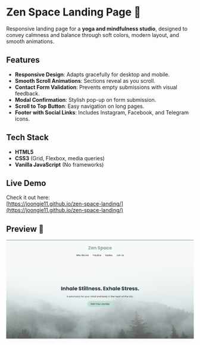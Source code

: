 # Zen Space Landing Page 🌿

Responsive landing page for a **yoga and mindfulness studio**, designed to convey calmness and balance through soft colors, modern layout, and smooth animations.


## Features 

- **Responsive Design**: Adapts gracefully for desktop and mobile.
- **Smooth Scroll Animations**: Sections reveal as you scroll.
- **Contact Form Validation**: Prevents empty submissions with visual feedback.
- **Modal Confirmation**: Stylish pop-up on form submission.
- **Scroll to Top Button**: Easy navigation on long pages.
- **Footer with Social Links**: Includes Instagram, Facebook, and Telegram icons.

## Tech Stack 

- **HTML5**  
- **CSS3** (Grid, Flexbox, media queries)  
- **Vanilla JavaScript** (No frameworks)

## Live Demo 

Check it out here:  
[https://joongie11.github.io/zen-space-landing/](https://joongie11.github.io/zen-space-landing/)

## Preview 🌿

![Zen Space Landing Page](assets/images/preview.png)


